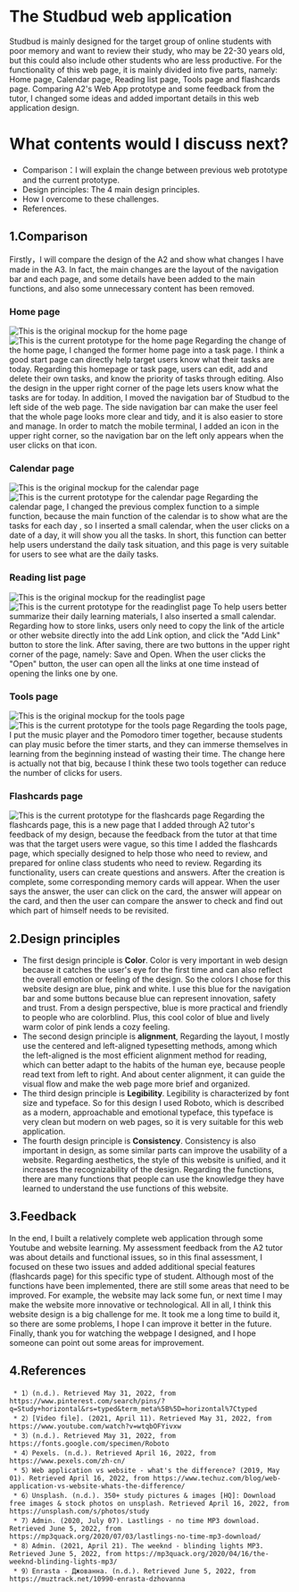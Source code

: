 # The Studbud web application
Studbud is mainly designed for the target group of online students with poor memory and want to review their study, who may be 22-30 years old, but this could also include other students who are less productive. For the functionality of this web page, it is mainly divided into five parts, namely: Home page, Calendar page, Reading list page, Tools page and flashcards page. Comparing A2's Web App prototype and some feedback from the tutor, I changed some ideas and added important details in this web application design.
# What contents would I discuss next?
  * Comparison：I will explain the change between previous web prototype and the current prototype.
  * Design principles: The 4 main design principles. 
  * How I overcome to these challenges. 
  * References.
## 1.Comparison
Firstly，I will compare the design of the A2 and show what changes I have made in the A3. In fact, the main changes are the layout of the navigation bar and each page, and some details have been added to the main functions, and also some unnecessary content has been removed.
### Home page
![This is the original mockup for the home page](https://github.com/2Fang2/Studbud-web-application/blob/master/Web%20mockups/1.png)
![This is the current prototype for the home page ](https://github.com/2Fang2/Studbud-web-application/blob/master/Web%20mockups/1-1.png)
Regarding the change of the home page, I changed the former home page into a task page. I think a good start page can directly help target users know what their tasks are today. Regarding this homepage or task page, users can edit, add and delete their own tasks, and know the priority of tasks through editing. Also the design in the upper right corner of the page lets users know what the tasks are for today. In addition, I moved the navigation bar of Studbud to the left side of the web page. The side navigation bar can make the user feel that the whole page looks more clear and tidy, and it is also easier to store and manage. In order to match the mobile terminal, I added an icon in the upper right corner, so the navigation bar on the left only appears when the user clicks on that icon.
### Calendar page
![This is the original mockup for the calendar page](https://github.com/2Fang2/Studbud-web-application/blob/master/Web%20mockups/2.png)
![This is the current prototype for the calendar page ](https://github.com/2Fang2/Studbud-web-application/blob/master/Web%20mockups/2-1.png)
Regarding the calendar page, I changed the previous complex function to a simple function, because the main function of the calendar is to show what are the tasks for each day , so I inserted a small calendar, when the user clicks on a date of a day, it  will show you all the tasks. In short, this function can better help users understand the daily task situation, and this page is very suitable for users to see what are the daily tasks.
### Reading list page
![This is the original mockup for the readinglist page](https://github.com/2Fang2/Studbud-web-application/blob/master/Web%20mockups/3.png)
![This is the current prototype for the readinglist page ](https://github.com/2Fang2/Studbud-web-application/blob/master/Web%20mockups/3-1.png)
To help users better summarize their daily learning materials, I also inserted a small calendar. Regarding how to store links, users only need to copy the link of the article or other website directly into the add Link option, and click the "Add Link" button to store the link. After saving, there are two buttons in the upper right corner of the page, namely: Save and Open. When the user clicks the "Open" button, the user can open all the links at one time instead of opening the links one by one.
### Tools page
![This is the original mockup for the tools page](https://github.com/2Fang2/Studbud-web-application/blob/master/Web%20mockups/4.png)
![This is the current prototype for the tools page ](https://github.com/2Fang2/Studbud-web-application/blob/master/Web%20mockups/4-1.png)
Regarding the tools page, I put the music player and the Pomodoro timer together, because students can play music before the timer starts, and they can immerse themselves in learning from the beginning instead of wasting their time. The change here is actually not that big, because I think these two tools together can reduce the number of clicks for users.
### Flashcards page
![This is the current prototype for the flashcards page ](https://github.com/2Fang2/Studbud-web-application/blob/master/Web%20mockups/5.png)
Regarding the flashcards page, this is a new page that I added through A2 tutor's feedback of my design, because the feedback from the tutor at that time was that the target users were vague, so this time I added the flashcards page, which specially designed to help those who need to review, and prepared for online class students who need to review. Regarding its functionality, users can create questions and answers. After the creation is complete, some corresponding memory cards will appear. When the user says the answer, the user can click on the card, the answer will appear on the card, and then the user can compare the answer to check and find out which part of himself needs to be revisited.
## 2.Design principles
* The first design principle is __Color__. Color is very important in web design because it catches the user's eye for the first time and can also reflect the overall emotion or feeling of the design. So the colors I chose for this website design are blue, pink and white. I use this blue for the navigation bar and some buttons because blue can represent innovation, safety and trust. From a design perspective, blue is more practical and friendly to people who are colorblind. Plus, this  cool color of blue and lively warm color of pink lends a cozy feeling.
* The second design principle is __alignment__, Regarding the layout, I mostly use the centered and left-aligned typesetting methods, among which the left-aligned is the most efficient alignment method for reading, which can better adapt to the habits of the human eye, because people read text from left to right. And about center alignment, it can guide the visual flow and make the web page more brief and organized.
* The third design principle is   __Legibility__. Legibility is characterized by font size and typeface. So for this design I used Roboto, which is described as a modern, approachable and emotional typeface, this typeface is very clean but modern on web pages, so it is very suitable for this web application.
* The fourth design principle is   __Consistency__. Consistency is also important in design, as some similar parts can improve the usability of a website. Regarding aesthetics, the style of this website is unified, and it increases the recognizability of the design. Regarding the functions, there are many functions that people can use the knowledge they have learned to understand the use functions of this website.
## 3.Feedback
In the end, I built a relatively complete web application through some Youtube and website learning. My assessment feedback from the A2 tutor was about details and functional issues, so in this final assessment, I focused on these two issues and added additional special features (flashcards page) for this specific type of student. Although most of the functions have been implemented, there are still some areas that need to be improved. For example, the website may lack some fun, or next time I may make the website more innovative or technological. All in all, I think this website design is a big challenge for me. It took me a long time to build it, so there are some problems, I hope I can improve it better in the future. Finally, thank you for watching the webpage I designed, and I hope someone can point out some areas for improvement.
## 4.References
     * 1）(n.d.). Retrieved May 31, 2022, from https://www.pinterest.com/search/pins/?q=Study+horizontal&rs=typed&term_meta%5B%5D=horizontal%7Ctyped
     * 2）[Video file]. (2021, April 11). Retrieved May 31, 2022, from https://www.youtube.com/watch?v=wtqbOFYivxw
     * 3）(n.d.). Retrieved May 31, 2022, from https://fonts.google.com/specimen/Roboto
     * 4）Pexels. (n.d.). Retrieved April 16, 2022, from https://www.pexels.com/zh-cn/
     * 5）Web application vs website - what's the difference? (2019, May 01). Retrieved April 16, 2022, from https://www.techuz.com/blog/web-application-vs-website-whats-the-difference/
     * 6）Unsplash. (n.d.). 350+ study pictures & images [HQ]: Download free images & stock photos on unsplash. Retrieved April 16, 2022, from https://unsplash.com/s/photos/study
     * 7）Admin. (2020, July 07). Lastlings - no time MP3 download. Retrieved June 5, 2022, from https://mp3quack.org/2020/07/03/lastlings-no-time-mp3-download/
     * 8）Admin. (2021, April 21). The weeknd - blinding lights MP3. Retrieved June 5, 2022, from https://mp3quack.org/2020/04/16/the-weeknd-blinding-lights-mp3/
     * 9）Enrasta - Джованна. (n.d.). Retrieved June 5, 2022, from https://muztrack.net/10990-enrasta-dzhovanna
   
